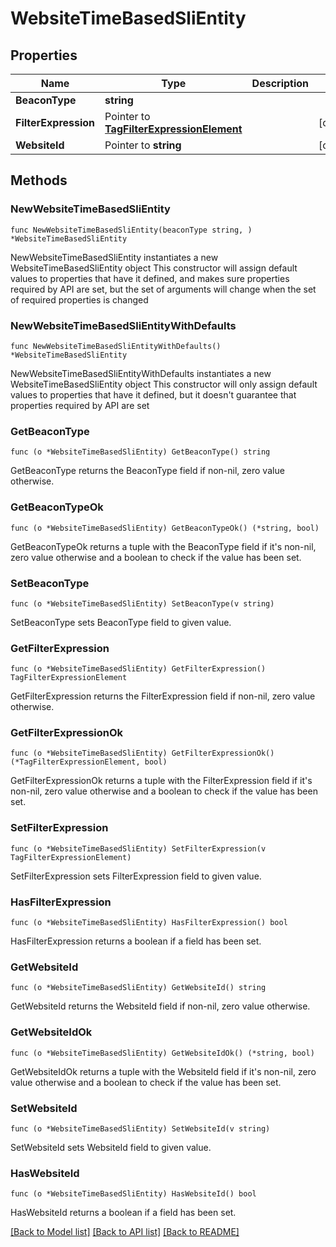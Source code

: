 # WebsiteTimeBasedSliEntity

## Properties

Name | Type | Description | Notes
------------ | ------------- | ------------- | -------------
**BeaconType** | **string** |  | 
**FilterExpression** | Pointer to [**TagFilterExpressionElement**](TagFilterExpressionElement.md) |  | [optional] 
**WebsiteId** | Pointer to **string** |  | [optional] 

## Methods

### NewWebsiteTimeBasedSliEntity

`func NewWebsiteTimeBasedSliEntity(beaconType string, ) *WebsiteTimeBasedSliEntity`

NewWebsiteTimeBasedSliEntity instantiates a new WebsiteTimeBasedSliEntity object
This constructor will assign default values to properties that have it defined,
and makes sure properties required by API are set, but the set of arguments
will change when the set of required properties is changed

### NewWebsiteTimeBasedSliEntityWithDefaults

`func NewWebsiteTimeBasedSliEntityWithDefaults() *WebsiteTimeBasedSliEntity`

NewWebsiteTimeBasedSliEntityWithDefaults instantiates a new WebsiteTimeBasedSliEntity object
This constructor will only assign default values to properties that have it defined,
but it doesn't guarantee that properties required by API are set

### GetBeaconType

`func (o *WebsiteTimeBasedSliEntity) GetBeaconType() string`

GetBeaconType returns the BeaconType field if non-nil, zero value otherwise.

### GetBeaconTypeOk

`func (o *WebsiteTimeBasedSliEntity) GetBeaconTypeOk() (*string, bool)`

GetBeaconTypeOk returns a tuple with the BeaconType field if it's non-nil, zero value otherwise
and a boolean to check if the value has been set.

### SetBeaconType

`func (o *WebsiteTimeBasedSliEntity) SetBeaconType(v string)`

SetBeaconType sets BeaconType field to given value.


### GetFilterExpression

`func (o *WebsiteTimeBasedSliEntity) GetFilterExpression() TagFilterExpressionElement`

GetFilterExpression returns the FilterExpression field if non-nil, zero value otherwise.

### GetFilterExpressionOk

`func (o *WebsiteTimeBasedSliEntity) GetFilterExpressionOk() (*TagFilterExpressionElement, bool)`

GetFilterExpressionOk returns a tuple with the FilterExpression field if it's non-nil, zero value otherwise
and a boolean to check if the value has been set.

### SetFilterExpression

`func (o *WebsiteTimeBasedSliEntity) SetFilterExpression(v TagFilterExpressionElement)`

SetFilterExpression sets FilterExpression field to given value.

### HasFilterExpression

`func (o *WebsiteTimeBasedSliEntity) HasFilterExpression() bool`

HasFilterExpression returns a boolean if a field has been set.

### GetWebsiteId

`func (o *WebsiteTimeBasedSliEntity) GetWebsiteId() string`

GetWebsiteId returns the WebsiteId field if non-nil, zero value otherwise.

### GetWebsiteIdOk

`func (o *WebsiteTimeBasedSliEntity) GetWebsiteIdOk() (*string, bool)`

GetWebsiteIdOk returns a tuple with the WebsiteId field if it's non-nil, zero value otherwise
and a boolean to check if the value has been set.

### SetWebsiteId

`func (o *WebsiteTimeBasedSliEntity) SetWebsiteId(v string)`

SetWebsiteId sets WebsiteId field to given value.

### HasWebsiteId

`func (o *WebsiteTimeBasedSliEntity) HasWebsiteId() bool`

HasWebsiteId returns a boolean if a field has been set.


[[Back to Model list]](../README.md#documentation-for-models) [[Back to API list]](../README.md#documentation-for-api-endpoints) [[Back to README]](../README.md)


